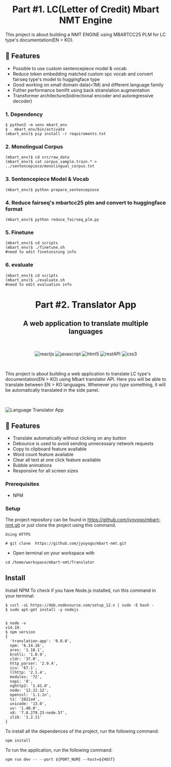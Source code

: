 <h1 align="center"><b>Part #1. LC(Letter of Credit) Mbart NMT Engine</b></h1>
This project is about building a NMT ENGINE using MBARTCC25 PLM for LC type's documentation(EN > KO).

## 🚀 Features
- Possible to use custom sentencepiece model & vocab
- Reduce token embedding matched custom spc vocab and convert fairseq type's model to huggingface type
- Good working on small domain data(<1M) and different language family
- Futher performance benifit using back stranslation augmentation
- Transformer architecture(bidirectional encoder and autoregressive decoder)

### 1. Dependency
```
$ python3 -m venv mbart_env
$ . mbart_env/bin/activate
(mbart_env)$ pip install -r requirements.txt
```

### 2. Monolingual Corpus
```
(mbart_env)$ cd src/raw_data
(mbart_env)$ cat corpus_sample.train.* > ../sentencepiece/monolingual_corpus.txt
```

### 3. Sentencepiece Model & Vocab
```
(mbart_env)$ python prepare_sentencepiece
```

### 4. Reduce fairseq's mbartcc25 plm and convert to huggingface format
```
(mbart_env)$ python reduce_fairseq_plm.py
```

### 5. Finetune
```
(mbart_env)$ cd scripts
(mbart_env)$ ./finetune.sh
#need to edit finetunining info
```

### 6. evaluate
```
(mbart_env)$ cd scripts
(mbart_env)$ ./evaluate.sh
#need to edit evaluation info
```

<h1 align="center"><b>Part #2. Translator App</b></h1>

<h2 align="center">A web application to translate multiple languages</h2>    

<br />

<p align="center">
    <img src="https://img.shields.io/badge/React-20232A?style=for-the-badge&logo=react&logoColor=61DAFB" alt="reactjs" />
    <img src="https://img.shields.io/badge/JavaScript-323330?style=for-the-badge&logo=javascript&logoColor=F7DF1E" alt="javascript"/>
    <img src="https://img.shields.io/badge/html5-%23E34F26.svg?style=for-the-badge&logo=html5&logoColor=white" alt="html5"/>
    <img src="https://img.shields.io/badge/Rest_API-02303A?style=for-the-badge&logo=react-router&logoColor=white" alt="restAPI"/>
    <img src="https://img.shields.io/badge/CSS3-1572B6?style=for-the-badge&logo=css3&logoColor=white" alt="css3"/>     
</p>
    
<br/>

This project is about building a web application to translate LC type's documentation(EN > KO) using Mbart translator API. Here you will be able to translate between EN > KO languages. Whenever you type something, it will be automatically translated in the side panel. 


<br/>

![Language Translator App](https://user-images.githubusercontent.com/60684500/177440422-1c50494c-b261-4735-98f7-08a1f728daaf.png)
<br/>


## 🚀 Features
- Translate automatically without clicking on any button
- Debounce is used to avoid sending unnecessary network requests
- Copy to clipboard feature available 
- Word count feature available 
- Clear all text at one click feature available 
- Bubble animations
- Responsive for all screen sizes


### Prerequisites

- NPM 

### Setup


The project repository can be found in https://github.com/jyoyogo/mbart-nmt.git or just clone the project using this command. 


```
Using HTTPS

# git clone  https://github.com/jyoyogo/mbart-nmt.git
```

+ Open terminal on your workspace with

```
cd /home/workspace/mbart-nmt/Translator
```


## Install

Install NPM
To check if you have Node.js installed, run this command in your terminal:

```
$ curl -sL https://deb.nodesource.com/setup_12.x | sudo -E bash -
$ sudo apt-get install -y nodejs


$ node -v
v14.19.
$ npm version
{
  'translation-app': '0.0.0',
  npm: '6.14.16',
  ares: '1.18.1',
  brotli: '1.0.9',
  cldr: '37.0',
  http_parser: '2.9.4',
  icu: '67.1',
  llhttp: '2.1.4',
  modules: '72',
  napi: '8',
  nghttp2: '1.41.0',
  node: '12.22.12',
  openssl: '1.1.1n',
  tz: '2021a4',
  unicode: '13.0',
  uv: '1.40.0',
  v8: '7.8.279.23-node.57',
  zlib: '1.2.11'
}
```

To install all the dependences of the project, run the following command:

```
npm install
```

To run the application, run the following command:

```
npm run dev -- --port ${PORT_NUM} --host=${HOST}
```
